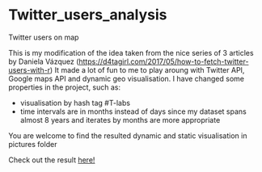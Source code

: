 # Twitter_users_analysis
Twitter users on map

This is my modification of the idea taken from the nice series of 3 articles by Daniela Vázquez (https://d4tagirl.com/2017/05/how-to-fetch-twitter-users-with-r)
It made a lot of fun to me to play aroung with Twitter API, Google maps API and dynamic geo visualisation.
I have changed some properties in the project, such as:
- visualisation by hash tag #T-labs 
- time intervals are in months instead of days since my dataset spans almost 8 years and iterates by months are more appropriate

You are welcome to find the resulted dynamic and static visualisation in pictures folder 

Check out the result <a href="https://github.com/Ksyula/Twitter_users_analysis/blob/master/pictures/output_growth_per_months.gif">here!</a>

